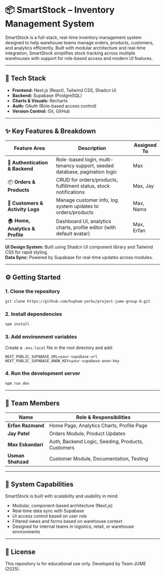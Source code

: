 # 📦 SmartStock – Inventory Management System

SmartStock is a full-stack, real-time inventory management system designed to help warehouse teams manage orders, products, customers, and analytics efficiently. Built with modular architecture and real-time integration, SmartStock simplifies stock tracking across multiple warehouses with support for role-based access and modern UI features.

---

## 🚀 Tech Stack

- **Frontend:** Next.js (React), Tailwind CSS, Shadcn UI
- **Backend:** Supabase (PostgreSQL)
- **Charts & Visuals:** Recharts
- **Auth:** OAuth (Role-based access control)
- **Version Control:** Git, GitHub

---

## ✨ Key Features & Breakdown

| Feature Area                        | Description                                                                 | Assigned To           |
|------------------------------------|-----------------------------------------------------------------------------|------------------------|
| 🔐 **Authentication & Backend**    | Role-based login, multi-tenancy support, seeded database, pagination logic | Max                    |
| 📦 **Orders & Products**           | CRUD for orders/products, fulfillment status, stock notifications          | Max, Jay               |
| 👥 **Customers & Activity Logs**   | Manage customer info, log system updates to orders/products                 | Max, Nams              |
| 🏠 **Home, Analytics & Profile**   | Dashboard UI, analytics charts, profile editor (with default avatar)       | Max, Erfan             |

**UI Design System:** Built using Shadcn UI component library and Tailwind CSS for rapid styling.  
**Data Sync:** Powered by Supabase for real-time updates across modules.

---

## ⚙️ Getting Started

### 1. Clone the repository
```bash
git clone https://github.com/hvpham-yorku/project-jume-group-9.git
```

### 2. Install dependencies
```bash
npm install
```

### 3. Add environment variables
Create a `.env.local` file in the root directory and add:
```
NEXT_PUBLIC_SUPABASE_URL=your-supabase-url
NEXT_PUBLIC_SUPABASE_ANON_KEY=your-supabase-anon-key
```

### 4. Run the development server
```bash
npm run dev
```
---

## 👥 Team Members

| Name              | Role & Responsibilities                            |
|-------------------|-----------------------------------------------------|
| **Erfan Razmand** | Home Page, Analytics Charts, Profile Page           |
| **Jay Patel**     | Orders Module, Product Updates                      |
| **Max Eskandari** | Auth, Backend Logic, Seeding, Products, Customers   |
| **Usman Shahzad** | Customer Module, Documentation, Testing             |

---

## 🧠 System Capabilities

SmartStock is built with scalability and usability in mind:
- Modular, component-based architecture (Next.js)
- Real-time data sync with Supabase
- UI access control based on user role
- Filtered views and forms based on warehouse context
- Designed for internal teams in logistics, retail, or warehouse environments

---

## 📝 License

This repository is for educational use only. Developed by Team JUME (2025).
